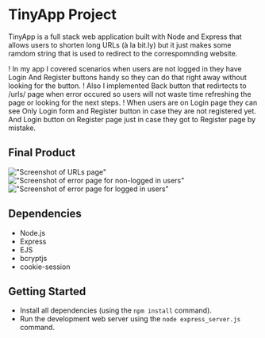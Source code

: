 # TinyApp Project

TinyApp is a full stack web application built with Node and Express that allows users to shorten long URLs (à la bit.ly) but it just makes some ramdom string that is used to redirect to the correspomnding website. 

! In my app I covered scenarios when users are not logged in they have Login And Register buttons handy so they can do that right away without looking for the button. 
! Also I implemented Back button that redirtects to /urls/ page when error occured so users will not waste time refreshing the page or looking for the next steps. 
! When users are on Login page they can see Only Login form and Register button in case they are not registered yet. And Login button on Register page just in case they got to Register page by mistake. 

## Final Product

!["Screenshot of URLs page"](https://github.com/baovevni/tinyapp/docs/urls-page.png)
!["Screenshot of error page for non-logged in users"](https://github.com/baovevni/tinyapp/docs/Error-message-for-not-logged-in-user.png)
!["Screenshot of error page for logged in users"](https://github.com/baovevni/tinyapp/docs/Error-for-logged-in-user.png)


## Dependencies

- Node.js
- Express
- EJS
- bcryptjs
- cookie-session

## Getting Started

- Install all dependencies (using the `npm install` command).
- Run the development web server using the `node express_server.js` command.